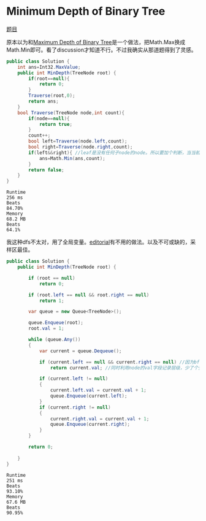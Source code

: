 # Minimum Depth of Binary Tree

[题目](https://leetcode.com/problems/minimum-depth-of-binary-tree/description/)

原本以为和[Maximum Depth of Binary Tree](./Maximum%20Depth%20of%20Binary%20Tree.md)是一个做法，把Math.Max换成Math.Min即可。看了discussion才知道不行。不过我确实从那道题得到了灵感。
```c#
public class Solution {
    int ans=Int32.MaxValue;
    public int MinDepth(TreeNode root) {
        if(root==null){
            return 0;
        }
        Traverse(root,0);
        return ans;
    }
    bool Traverse(TreeNode node,int count){
        if(node==null){
            return true;
        }
        count++;
        bool left=Traverse(node.left,count);
        bool right=Traverse(node.right,count);
        if(left&&right){ //leaf是没有任何子node的node。所以要加个判断，当当前node是leaf时才更新答案
            ans=Math.Min(ans,count);
        }
        return false;
    }
}
```
```
Runtime
256 ms
Beats
84.70%
Memory
68.2 MB
Beats
64.1%
```
我这种dfs不太对，用了全局变量。[editorial](https://leetcode.com/problems/minimum-depth-of-binary-tree/editorial/)有不用的做法。以及不可或缺的，采样区最佳。
```c#
public class Solution {
    public int MinDepth(TreeNode root) {

        if (root == null)
            return 0;

        if (root.left == null && root.right == null)
            return 1;

        var queue = new Queue<TreeNode>();

        queue.Enqueue(root);
        root.val = 1;

        while (queue.Any())
        {
            var current = queue.Dequeue();

            if (current.left == null && current.right == null) //因为bfs是按顺序dequeue的，找到的第一个node一定就是距离最短的node
                return current.val; //同时利用node的val字段记录层级，少了个变量

            if (current.left != null)
            {
                current.left.val = current.val + 1;
                queue.Enqueue(current.left);
            }
            if (current.right != null)
            {
                current.right.val = current.val + 1;
                queue.Enqueue(current.right);
            }
        }

        return 0;
        
    }
}
```
```
Runtime
251 ms
Beats
93.10%
Memory
67.6 MB
Beats
90.95%
```